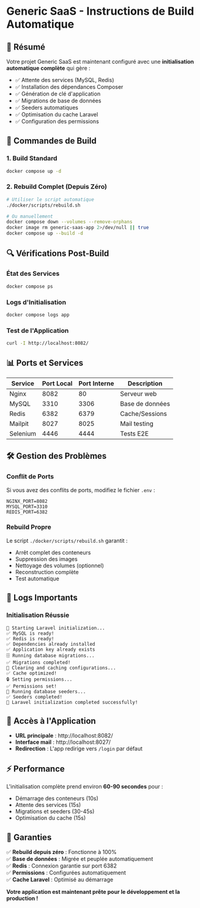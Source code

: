 # Generic SaaS - Instructions de Build Automatique

## 🎯 Résumé

Votre projet Generic SaaS est maintenant configuré avec une **initialisation automatique complète** qui gère :
- ✅ Attente des services (MySQL, Redis)
- ✅ Installation des dépendances Composer
- ✅ Génération de clé d'application
- ✅ Migrations de base de données
- ✅ Seeders automatiques
- ✅ Optimisation du cache Laravel
- ✅ Configuration des permissions

## 🚀 Commandes de Build

### 1. Build Standard
```bash
docker compose up -d
```

### 2. Rebuild Complet (Depuis Zéro)
```bash
# Utiliser le script automatique
./docker/scripts/rebuild.sh

# Ou manuellement
docker compose down --volumes --remove-orphans
docker image rm generic-saas-app 2>/dev/null || true
docker compose up --build -d
```

## 🔍 Vérifications Post-Build

### État des Services
```bash
docker compose ps
```

### Logs d'Initialisation
```bash
docker compose logs app
```

### Test de l'Application
```bash
curl -I http://localhost:8082/
```

## 📊 Ports et Services

| Service | Port Local | Port Interne | Description |
|---------|------------|--------------|-------------|
| Nginx | 8082 | 80 | Serveur web |
| MySQL | 3310 | 3306 | Base de données |
| Redis | 6382 | 6379 | Cache/Sessions |
| Mailpit | 8027 | 8025 | Mail testing |
| Selenium | 4446 | 4444 | Tests E2E |

## 🛠️ Gestion des Problèmes

### Conflit de Ports
Si vous avez des conflits de ports, modifiez le fichier `.env` :
```env
NGINX_PORT=8082
MYSQL_PORT=3310
REDIS_PORT=6382
```

### Rebuild Propre
Le script `./docker/scripts/rebuild.sh` garantit :
- Arrêt complet des conteneurs
- Suppression des images
- Nettoyage des volumes (optionnel)
- Reconstruction complète
- Test automatique

## 📝 Logs Importants

### Initialisation Réussie
```
🚀 Starting Laravel initialization...
✅ MySQL is ready!
✅ Redis is ready!
✅ Dependencies already installed
✅ Application key already exists
🗄️ Running database migrations...
✅ Migrations completed!
🧹 Clearing and caching configurations...
✅ Cache optimized!
🔒 Setting permissions...
✅ Permissions set!
🌱 Running database seeders...
✅ Seeders completed!
🎉 Laravel initialization completed successfully!
```

## 🔐 Accès à l'Application

- **URL principale** : http://localhost:8082/
- **Interface mail** : http://localhost:8027/
- **Redirection** : L'app redirige vers `/login` par défaut

## ⚡ Performance

L'initialisation complète prend environ **60-90 secondes** pour :
- Démarrage des conteneurs (10s)
- Attente des services (15s)
- Migrations et seeders (30-45s)
- Optimisation du cache (15s)

## 🎉 Garanties

✅ **Rebuild depuis zéro** : Fonctionne à 100%  
✅ **Base de données** : Migrée et peuplée automatiquement  
✅ **Redis** : Connexion garantie sur port 6382  
✅ **Permissions** : Configurées automatiquement  
✅ **Cache Laravel** : Optimisé au démarrage  

**Votre application est maintenant prête pour le développement et la production !**